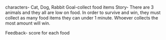 characters- Cat, Dog, Rabbit
Goal-collect food items
Story- There are 3 animals and they all are low on food. In order to survive and win, they must collect as many food items they can under 1 minute. Whoever collects the most amount will win. 

Feedback- score for each food